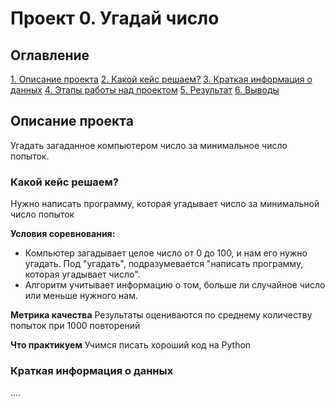 # Проект 0. Угадай число

## Оглавление

[1. Описание проекта](https://github.com/Pafnycii/SF_DT_homework/tree/main/project_0/README.md#Описание-проекта)
[2. Какой кейс решаем?](https://github.com/Pafnycii/SF_DT_homework/tree/main/project_0/README.md#Какой-кейс-решаем)
[3. Краткая информация о данных](https://github.com/Pafnycii/SF_DT_homework/tree/main/project_0/README.md#Краткая-информация-о-данных)
[4. Этапы работы над проектом](https://github.com/Pafnycii/SF_DT_homework/tree/main/project_0/README.md#Этапы-работы-над-проектом)
[5. Результат](https://github.com/Pafnycii/SF_DT_homework/tree/main/project_0/README.md#Результат)
[6. Выводы](https://github.com/Pafnycii/SF_DT_homework/tree/main/project_0/README.md#Выводы)

## Описание проекта
Угадать загаданное компьютером число за минимальное число попыток.

### Какой кейс решаем?
Нужно написать программу, которая угадывает число за минимальной число попыток

**Условия соревнования:**
- Компьютер загадывает целое число от 0 до 100, и нам его нужно угадать. Под "угадать", подразумевается "написать программу, которая угадывает число".
- Алгоритм учитывает информацию о том, больше ли случайное число или меньше нужного нам.

**Метрика качества**
Результаты оцениваются по среднему количеству попыток при 1000 повторений

**Что практикуем**
Учимся писать хороший код на Python

### Краткая информация о данных
....